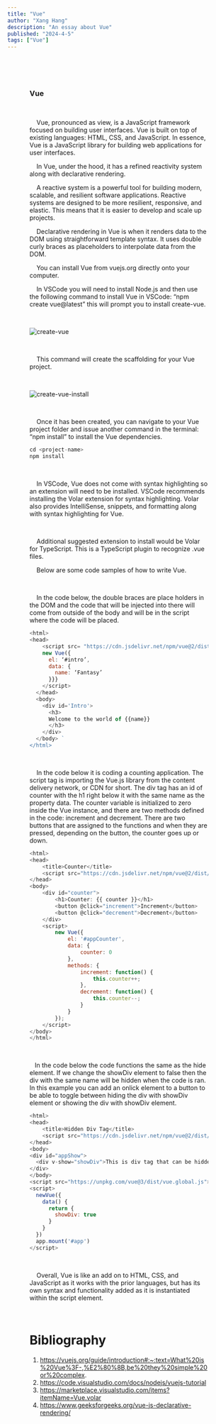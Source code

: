 ```yaml
---
title: "Vue"
author: "Xang Hang"
description: "An essay about Vue"
published: "2024-4-5"
tags: ["Vue"]
---
```


<div style="text-align: left; padding: 50px;" markdown="1"> 

### Vue

<br>

&nbsp;&nbsp;&nbsp;&nbsp;Vue, pronounced as view, is a JavaScript framework focused on building user interfaces. Vue is built on top of existing languages: HTML, CSS, and JavaScript.  In essence, Vue is a JavaScript library for building web applications for user interfaces.

&nbsp;&nbsp;&nbsp;&nbsp;In Vue, under the hood, it has a refined reactivity system along with declarative rendering. 

&nbsp;&nbsp;&nbsp;&nbsp;A reactive system is a powerful tool for building modern, scalable, and resilient software applications. Reactive systems are designed to be more resilient, responsive, and elastic. This means that it is easier to develop and scale up projects. 

&nbsp;&nbsp;&nbsp;&nbsp;Declarative rendering in Vue is when it renders data to the DOM using straightforward template syntax. It uses double curly braces as placeholders to interpolate data from the DOM.

&nbsp;&nbsp;&nbsp;&nbsp;You can install Vue from vuejs.org directly onto your computer. 

&nbsp;&nbsp;&nbsp;&nbsp;In VSCode you will need to install Node.js and then use the following command to install Vue in VSCode: “npm create vue@latest” this will prompt you to install create-vue. 

<br>

![create-vue](https://code.visualstudio.com/assets/docs/nodejs/vuejs/create-vue.png)

<br>

&nbsp;&nbsp;&nbsp;&nbsp;This command will create the scaffolding for your Vue project.

<br>

![create-vue-install](https://code.visualstudio.com/assets/docs/nodejs/vuejs/vue-app-scaffolding.png)

<br>

&nbsp;&nbsp;&nbsp;&nbsp;Once it has been created, you can navigate to your Vue project folder and issue another command in the terminal: “npm install” to install the Vue dependencies.

```js
cd <project-name>
npm install
```
<br>

&nbsp;&nbsp;&nbsp;&nbsp;In VSCode, Vue does not come with syntax highlighting so an extension will need to be installed. VSCode recommends installing the Volar extension for syntax highlighting. Volar also provides IntelliSense, snippets, and formatting along with syntax highlighting for Vue.

<br>

&nbsp;&nbsp;&nbsp;&nbsp;Additional suggested extension to install would be Volar for TypeScript. This is a TypeScript plugin to recognize .vue files. 

&nbsp;&nbsp;&nbsp;&nbsp;Below are some code samples of how to write Vue.

<br>

&nbsp;&nbsp;&nbsp;&nbsp;In the code below, the double braces are place holders in the DOM and the code that will be injected into there will come from outside of the body and will be in the script where the code will be placed. 

```js
<html> 
<head> 
	<script src= "https://cdn.jsdelivr.net/npm/vue@2/dist/vue.js"> 
  	new Vue({
      el: ‘#intro’,
      data: { 
        name: ‘Fantasy’
      }}}
    </script> 
  </head> 
  <body> 
    <div id='Intro'> 
      <h3> 
      Welcome to the world of {{name}} 
      </h3> 
    </div> 
  </body> `
</html>
```
<br>

&nbsp;&nbsp;&nbsp;&nbsp;In the code below it is coding a counting application. The script tag is importing the Vue.js library from the content delivery network, or CDN for short. The div tag has an id of counter with the h1 right below it with the same name as the property data. The counter variable is initialized to zero inside the Vue instance, and there are two methods defined in the code: increment and decrement. There are two buttons that are assigned to the functions and when they are pressed, depending on the button, the counter goes up or down. 

```js
<html>
<head>
    <title>Counter</title>
    <script src="https://cdn.jsdelivr.net/npm/vue@2/dist/vue.js"></script>
</head>
<body>
    <div id="counter">
        <h1>Counter: {{ counter }}</h1>
        <button @click="increment">Increment</button>
        <button @click="decrement">Decrement</button>
    </div>
    <script>
        new Vue({
            el: '#appCounter',
            data: {
                counter: 0
            },
            methods: {
                increment: function() {
                    this.counter++;
                },
                decrement: function() {
                    this.counter--;
                }
            }
        });
    </script>
</body>
</html>
```
<br>

&nbsp;&nbsp;&nbsp;In the code below the code functions the same as the hide element. If we change the showDiv element to false then the div with the same name will be hidden when the code is ran. In this example you can add an onlick element to a button to be able to toggle between hiding the div with showDiv element or showing the div with showDiv element.


```js
<html>
<head>
    <title>Hidden Div Tag</title>
    <script src="https://cdn.jsdelivr.net/npm/vue@2/dist/vue.js"></script>
</head>
<body>
<div id="appShow">
  <div v-show="showDiv">This is div tag that can be hidden</div>
</div>
</body>
<script src="https://unpkg.com/vue@3/dist/vue.global.js"></script>
<script>
  newVue({
    data() {
      return {
        showDiv: true
      }
    }
  })
  app.mount('#app')
</script>
```

<br>

&nbsp;&nbsp;&nbsp;&nbsp;Overall, Vue is like an add on to HTML, CSS, and JavaScript as it works with the prior languages, but has its own syntax and functionality added as it is instantiated within the script element. 

<br>

# Bibliography 

1. https://vuejs.org/guide/introduction#:~:text=What%20is%20Vue%3F-,%E2%80%8B,be%20they%20simple%20or%20complex.
2. https://code.visualstudio.com/docs/nodejs/vuejs-tutorial
3. https://marketplace.visualstudio.com/items?itemName=Vue.volar
4. https://www.geeksforgeeks.org/vue-js-declarative-rendering/

</div>